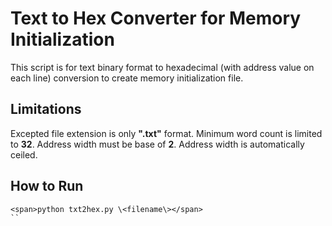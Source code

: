 # Text to Hex Converter for Memory Initialization
This script is for text binary format to hexadecimal (with address value on each line) conversion to create  memory initialization file.




## Limitations

Excepted file extension is only **".txt"** format.
Minimum  word count is limited to **32**.
Address width must be base of **2**. Address width is automatically ceiled.


## How to Run
```
<span>python txt2hex.py \<filename\></span>
``
